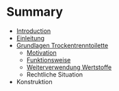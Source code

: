 # Summary

* [Introduction](README.md)
* [Einleitung](einleitung.md)
* [Grundlagen Trockentrenntoilette](grundlagen-trockentrenntoilette.md)
  * [Motivation](grundlagen-trockentrenntoilette/motivation.md)
  * [Funktionsweise](grundlagen-trockentrenntoilette/funktionsweise.md)
  * [Weiterverwendung Wertstoffe](grundlagen-trockentrenntoilette/funktionsweise/weiterverwendung-wertstoffe.md)
  * Rechtliche Situation
* Konstruktion

